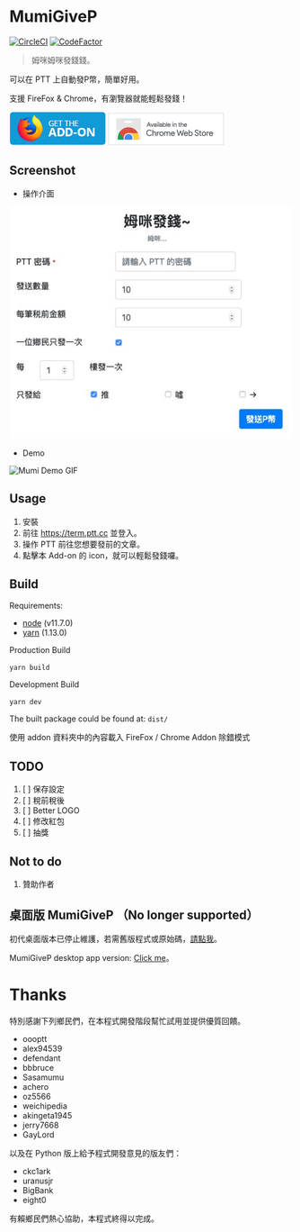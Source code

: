 # MumiGiveP

[![CircleCI](https://circleci.com/gh/wabilin/MumiGiveP.svg?style=svg)](https://circleci.com/gh/wabilin/MumiGiveP)
[![CodeFactor](https://www.codefactor.io/repository/github/wabilin/mumigivep/badge)](https://www.codefactor.io/repository/github/wabilin/mumigivep)

> 姆咪姆咪發錢錢。

可以在 PTT 上自動發P幣，簡單好用。

支援 FireFox & Chrome，有瀏覽器就能輕鬆發錢！

[![Download on Firefox Add-ons](images/amo-button.png?raw=true)](https://addons.mozilla.org/zh-TW/firefox/addon/mumigivep/)
[![Download on Chrome Store](images/chrome-store-button.png?raw=true)](https://chrome.google.com/webstore/detail/mumigivep/geajaainhidioieejcpjajhifgoemomo)

## Screenshot
- 操作介面

![MumiGiveP UI Screenshot](images/mumi-ui.jpg?raw=true)

- Demo

![Mumi Demo GIF](https://s2.gifyu.com/images/480-low.gif)

## Usage

1. 安裝
1. 前往 https://term.ptt.cc 並登入。
1. 操作 PTT 前往您想要發前的文章。
1. 點擊本 Add-on 的 icon，就可以輕鬆發錢囉。


## Build

Requirements:
- [node](https://nodejs.org/) (v11.7.0)
- [yarn](https://yarnpkg.com) (1.13.0)

Production Build
```
yarn build
```

Development Build
```
yarn dev
```

The built package could be found at: `dist/`

使用 addon 資料夾中的內容載入 FireFox / Chrome Addon 除錯模式

## TODO
1. [ ] 保存設定
1. [ ] 稅前稅後
1. [ ] Better LOGO
1. [ ] 修改紅包
1. [ ] 抽獎

## Not to do
1. 贊助作者


## 桌面版 MumiGiveP （No longer supported）

初代桌面版本已停止維護，若需舊版程式或原始碼，[請點我](https://github.com/wabilin/MumiGiveP/tree/python-app-latset)。

MumiGiveP desktop app version: [Click me](https://github.com/wabilin/MumiGiveP/tree/python-app-latset)。

# Thanks

特別感謝下列鄉民們，在本程式開發階段幫忙試用並提供優質回饋。

 - oooptt
 - alex94539
 - defendant
 - bbbruce
 - Sasamumu
 - achero
 - oz5566
 - weichipedia
 - akingeta1945
 - jerry7668
 - GayLord

以及在 Python 版上給予程式開發意見的版友們：

 - ckc1ark
 - uranusjr
 - BigBank
 - eight0

有賴鄉民們熱心協助，本程式終得以完成。
